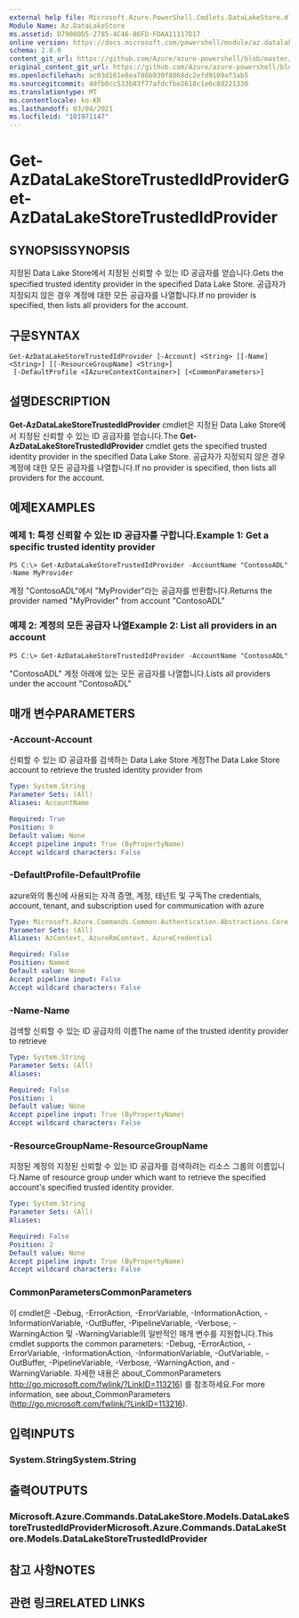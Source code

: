 ```yaml
---
external help file: Microsoft.Azure.PowerShell.Cmdlets.DataLakeStore.dll-Help.xml
Module Name: Az.DataLakeStore
ms.assetid: D79080D5-2785-4C46-86FD-FDAA11117D17
online version: https://docs.microsoft.com/powershell/module/az.datalakestore/get-azdatalakestoretrustedidprovider
schema: 2.0.0
content_git_url: https://github.com/Azure/azure-powershell/blob/master/src/DataLakeStore/DataLakeStore/help/Get-AzDataLakeStoreTrustedIdProvider.md
original_content_git_url: https://github.com/Azure/azure-powershell/blob/master/src/DataLakeStore/DataLakeStore/help/Get-AzDataLakeStoreTrustedIdProvider.md
ms.openlocfilehash: ac03d161e8ea786b939f8068dc2efd9109af3ab5
ms.sourcegitcommit: 4dfb0cc533b83f77afdcfbe2618c1e6c8d221330
ms.translationtype: MT
ms.contentlocale: ko-KR
ms.lasthandoff: 03/04/2021
ms.locfileid: "101971147"
---
```

# <span data-ttu-id="15c16-101">Get-AzDataLakeStoreTrustedIdProvider</span><span class="sxs-lookup"><span data-stu-id="15c16-101">Get-AzDataLakeStoreTrustedIdProvider</span></span>

## <span data-ttu-id="15c16-102">SYNOPSIS</span><span class="sxs-lookup"><span data-stu-id="15c16-102">SYNOPSIS</span></span>
<span data-ttu-id="15c16-103">지정된 Data Lake Store에서 지정된 신뢰할 수 있는 ID 공급자를 얻습니다.</span><span class="sxs-lookup"><span data-stu-id="15c16-103">Gets the specified trusted identity provider in the specified Data Lake Store.</span></span>
<span data-ttu-id="15c16-104">공급자가 지정되지 않은 경우 계정에 대한 모든 공급자를 나열합니다.</span><span class="sxs-lookup"><span data-stu-id="15c16-104">If no provider is specified, then lists all providers for the account.</span></span>

## <span data-ttu-id="15c16-105">구문</span><span class="sxs-lookup"><span data-stu-id="15c16-105">SYNTAX</span></span>

```
Get-AzDataLakeStoreTrustedIdProvider [-Account] <String> [[-Name] <String>] [[-ResourceGroupName] <String>]
 [-DefaultProfile <IAzureContextContainer>] [<CommonParameters>]
```

## <span data-ttu-id="15c16-106">설명</span><span class="sxs-lookup"><span data-stu-id="15c16-106">DESCRIPTION</span></span>
<span data-ttu-id="15c16-107">**Get-AzDataLakeStoreTrustedIdProvider** cmdlet은 지정된 Data Lake Store에서 지정된 신뢰할 수 있는 ID 공급자를 얻습니다.</span><span class="sxs-lookup"><span data-stu-id="15c16-107">The **Get-AzDataLakeStoreTrustedIdProvider** cmdlet gets the specified trusted identity provider in the specified Data Lake Store.</span></span>
<span data-ttu-id="15c16-108">공급자가 지정되지 않은 경우 계정에 대한 모든 공급자를 나열합니다.</span><span class="sxs-lookup"><span data-stu-id="15c16-108">If no provider is specified, then lists all providers for the account.</span></span>

## <span data-ttu-id="15c16-109">예제</span><span class="sxs-lookup"><span data-stu-id="15c16-109">EXAMPLES</span></span>

### <span data-ttu-id="15c16-110">예제 1: 특정 신뢰할 수 있는 ID 공급자를 구합니다.</span><span class="sxs-lookup"><span data-stu-id="15c16-110">Example 1: Get a specific trusted identity provider</span></span>
```
PS C:\> Get-AzDataLakeStoreTrustedIdProvider -AccountName "ContosoADL" -Name MyProvider
```

<span data-ttu-id="15c16-111">계정 "ContosoADL"에서 "MyProvider"라는 공급자를 반환합니다.</span><span class="sxs-lookup"><span data-stu-id="15c16-111">Returns the provider named "MyProvider" from account "ContosoADL"</span></span>

### <span data-ttu-id="15c16-112">예제 2: 계정의 모든 공급자 나열</span><span class="sxs-lookup"><span data-stu-id="15c16-112">Example 2: List all providers in an account</span></span>
```
PS C:\> Get-AzDataLakeStoreTrustedIdProvider -AccountName "ContosoADL"
```

<span data-ttu-id="15c16-113">"ContosoADL" 계정 아래에 있는 모든 공급자를 나열합니다.</span><span class="sxs-lookup"><span data-stu-id="15c16-113">Lists all providers under the account "ContosoADL"</span></span>

## <span data-ttu-id="15c16-114">매개 변수</span><span class="sxs-lookup"><span data-stu-id="15c16-114">PARAMETERS</span></span>

### <span data-ttu-id="15c16-115">-Account</span><span class="sxs-lookup"><span data-stu-id="15c16-115">-Account</span></span>
<span data-ttu-id="15c16-116">신뢰할 수 있는 ID 공급자를 검색하는 Data Lake Store 계정</span><span class="sxs-lookup"><span data-stu-id="15c16-116">The Data Lake Store account to retrieve the trusted identity provider from</span></span>

```yaml
Type: System.String
Parameter Sets: (All)
Aliases: AccountName

Required: True
Position: 0
Default value: None
Accept pipeline input: True (ByPropertyName)
Accept wildcard characters: False
```

### <span data-ttu-id="15c16-117">-DefaultProfile</span><span class="sxs-lookup"><span data-stu-id="15c16-117">-DefaultProfile</span></span>
<span data-ttu-id="15c16-118">azure와의 통신에 사용되는 자격 증명, 계정, 테넌트 및 구독</span><span class="sxs-lookup"><span data-stu-id="15c16-118">The credentials, account, tenant, and subscription used for communication with azure</span></span>

```yaml
Type: Microsoft.Azure.Commands.Common.Authentication.Abstractions.Core.IAzureContextContainer
Parameter Sets: (All)
Aliases: AzContext, AzureRmContext, AzureCredential

Required: False
Position: Named
Default value: None
Accept pipeline input: False
Accept wildcard characters: False
```

### <span data-ttu-id="15c16-119">-Name</span><span class="sxs-lookup"><span data-stu-id="15c16-119">-Name</span></span>
<span data-ttu-id="15c16-120">검색할 신뢰할 수 있는 ID 공급자의 이름</span><span class="sxs-lookup"><span data-stu-id="15c16-120">The name of the trusted identity provider to retrieve</span></span>

```yaml
Type: System.String
Parameter Sets: (All)
Aliases:

Required: False
Position: 1
Default value: None
Accept pipeline input: True (ByPropertyName)
Accept wildcard characters: False
```

### <span data-ttu-id="15c16-121">-ResourceGroupName</span><span class="sxs-lookup"><span data-stu-id="15c16-121">-ResourceGroupName</span></span>
<span data-ttu-id="15c16-122">지정된 계정의 지정된 신뢰할 수 있는 ID 공급자를 검색하려는 리소스 그룹의 이름입니다.</span><span class="sxs-lookup"><span data-stu-id="15c16-122">Name of resource group under which want to retrieve the specified account's specified trusted identity provider.</span></span>

```yaml
Type: System.String
Parameter Sets: (All)
Aliases:

Required: False
Position: 2
Default value: None
Accept pipeline input: True (ByPropertyName)
Accept wildcard characters: False
```

### <span data-ttu-id="15c16-123">CommonParameters</span><span class="sxs-lookup"><span data-stu-id="15c16-123">CommonParameters</span></span>
<span data-ttu-id="15c16-124">이 cmdlet은 -Debug, -ErrorAction, -ErrorVariable, -InformationAction, -InformationVariable, -OutBuffer, -PipelineVariable, -Verbose, -WarningAction 및 -WarningVariable의 일반적인 매개 변수를 지원합니다.</span><span class="sxs-lookup"><span data-stu-id="15c16-124">This cmdlet supports the common parameters: -Debug, -ErrorAction, -ErrorVariable, -InformationAction, -InformationVariable, -OutVariable, -OutBuffer, -PipelineVariable, -Verbose, -WarningAction, and -WarningVariable.</span></span> <span data-ttu-id="15c16-125">자세한 내용은 about_CommonParameters http://go.microsoft.com/fwlink/?LinkID=113216) 를 참조하세요.</span><span class="sxs-lookup"><span data-stu-id="15c16-125">For more information, see about_CommonParameters (http://go.microsoft.com/fwlink/?LinkID=113216).</span></span>

## <span data-ttu-id="15c16-126">입력</span><span class="sxs-lookup"><span data-stu-id="15c16-126">INPUTS</span></span>

### <span data-ttu-id="15c16-127">System.String</span><span class="sxs-lookup"><span data-stu-id="15c16-127">System.String</span></span>

## <span data-ttu-id="15c16-128">출력</span><span class="sxs-lookup"><span data-stu-id="15c16-128">OUTPUTS</span></span>

### <span data-ttu-id="15c16-129">Microsoft.Azure.Commands.DataLakeStore.Models.DataLakeStoreTrustedIdProvider</span><span class="sxs-lookup"><span data-stu-id="15c16-129">Microsoft.Azure.Commands.DataLakeStore.Models.DataLakeStoreTrustedIdProvider</span></span>

## <span data-ttu-id="15c16-130">참고 사항</span><span class="sxs-lookup"><span data-stu-id="15c16-130">NOTES</span></span>

## <span data-ttu-id="15c16-131">관련 링크</span><span class="sxs-lookup"><span data-stu-id="15c16-131">RELATED LINKS</span></span>
